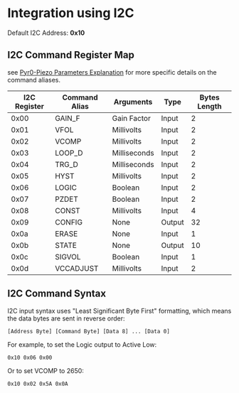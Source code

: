 # Integration using I2C

Default I2C Address: **0x10**

## I2C Command Register Map

see [Pyr0-Piezo Parameters Explanation](../pyr0piezo-parameters/pyr0piezo-parameters.md) for more specific details on the command aliases.

|I2C Register|Command Alias|Arguments|Type|Bytes Length
|---|---|---|---|---|
|0x00|GAIN_F|Gain Factor|Input|2
|0x01|VFOL|Millivolts|Input|2
|0x02|VCOMP|Millivolts|Input|2
|0x03|LOOP_D|Milliseconds|Input|2
|0x04|TRG_D|Milliseconds|Input|2
|0x05|HYST|Millivolts|Input|2
|0x06|LOGIC|Boolean|Input|2
|0x07|PZDET|Boolean|Input|2
|0x08|CONST|Millivolts|Input|4
|0x09|CONFIG|None|Output|32
|0x0a|ERASE|None|Input|1
|0x0b|STATE|None|Output|10
|0x0c|SIGVOL|Boolean|Input|1
|0x0d|VCCADJUST|Millivolts|Input|2

## I2C Command Syntax

I2C input syntax uses "Least Significant Byte First" formatting, which means the data bytes are sent in reverse order:

```serial
[Address Byte] [Command Byte] [Data 8] ... [Data 0]
```

For example, to set the Logic output to Active Low:

```serial
0x10 0x06 0x00
```

Or to set VCOMP to 2650:

```serial
0x10 0x02 0x5A 0x0A
```